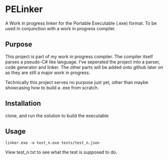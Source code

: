# PELinker
A Work in progress linker for the Portable Executable (.exe) format. To be used in conjunction with a work in progress compiler.

## Purpose
This project is part of my work in progress compiler.
The compiler itself parses a pseudo-C# like language.
I've seperated the project into a parser, code generator and linker. 
The other parts will be added onto github later on as they are still a major work in progress.

Technically this project serves no purpose just yet, other than maybe showcasing how to build a .exe from scratch.


## Installation
clone, and run the solution to build the executable

## Usage
    linker.exe -o test_n.exe tests/test_n.json
	
View test_n.txt to see what the test is supposed to do.
